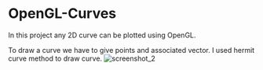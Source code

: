 # OpenGL-Curves
In this project any 2D curve can be plotted using OpenGL.

To draw a curve we  have to give points and associated vector. I used hermit curve method to draw curve.
![screenshot_2](https://user-images.githubusercontent.com/26821006/53492350-d863db00-3ac2-11e9-9378-3cd1c8259d11.png)

